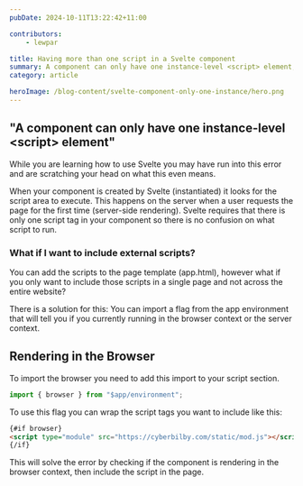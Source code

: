 ```yaml
---
pubDate: 2024-10-11T13:22:42+11:00

contributors: 
    - lewpar

title: Having more than one script in a Svelte component
summary: A component can only have one instance-level <script> element, but how do you fix this?
category: article

heroImage: /blog-content/svelte-component-only-one-instance/hero.png
---
```


## "A component can only have one instance-level \<script\> element"
While you are learning how to use Svelte you may have run into this error and are scratching your head on what this even means.

When your component is created by Svelte (instantiated) it looks for the script area to execute. This happens on the server when a user requests the page for the first time (server-side rendering). Svelte requires that there is only one script tag in your component so there is no confusion on what script to run.

### What if I want to include external scripts?
You can add the scripts to the page template (app.html), however what if you only want to include those scripts in a single page and not across the entire website?

There is a solution for this: You can import a flag from the app environment that will tell you if you currently running in the browser context or the server context.

## Rendering in the Browser
To import the browser you need to add this import to your script section.
```ts
import { browser } from "$app/environment";
```

To use this flag you can wrap the script tags you want to include like this:
```html
{#if browser}
<script type="module" src="https://cyberbilby.com/static/mod.js"></script>
{/if}
```
This will solve the error by checking if the component is rendering in the browser context, then include the script in the page.